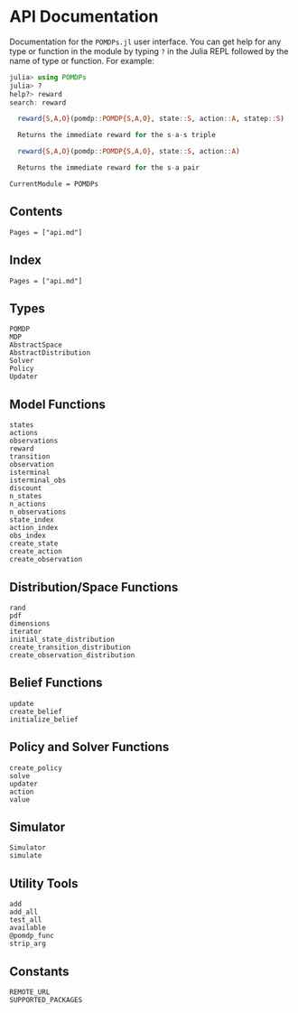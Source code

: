 # API Documentation

Documentation for the `POMDPs.jl` user interface. You can get help for any type or
function in the module by typing `?` in the Julia REPL followed by the name of
type or function. For example:

```julia
julia> using POMDPs
julia> ?
help?> reward
search: reward

  reward{S,A,O}(pomdp::POMDP{S,A,O}, state::S, action::A, statep::S)

  Returns the immediate reward for the s-a-s triple

  reward{S,A,O}(pomdp::POMDP{S,A,O}, state::S, action::A)

  Returns the immediate reward for the s-a pair

```

```@meta
CurrentModule = POMDPs
```

## Contents

```@contents
Pages = ["api.md"]
```


## Index

```@index
Pages = ["api.md"]
```


## Types

```@docs
POMDP
MDP
AbstractSpace
AbstractDistribution
Solver
Policy
Updater
```


## Model Functions

```@docs
states
actions
observations
reward
transition
observation
isterminal
isterminal_obs
discount
n_states
n_actions
n_observations
state_index
action_index
obs_index
create_state
create_action
create_observation
```

## Distribution/Space Functions

```@docs
rand
pdf
dimensions
iterator
initial_state_distribution
create_transition_distribution
create_observation_distribution
```

## Belief Functions

```@docs
update
create_belief
initialize_belief
```

## Policy and Solver Functions

```@docs
create_policy
solve
updater
action
value
```

## Simulator

```@docs
Simulator
simulate
```

## Utility Tools

```@docs
add
add_all
test_all
available
@pomdp_func
strip_arg
```

## Constants

```@docs
REMOTE_URL
SUPPORTED_PACKAGES
```

